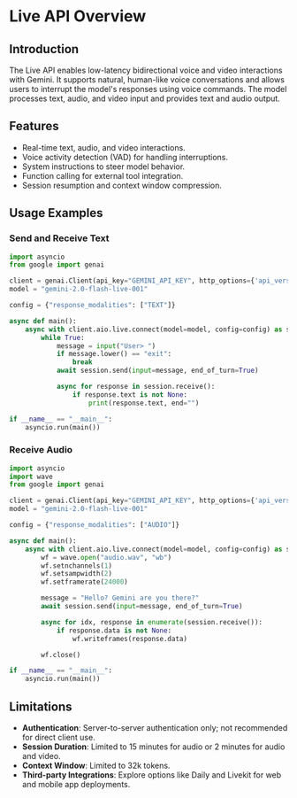 # Live API Overview

## Introduction
The Live API enables low-latency bidirectional voice and video interactions with Gemini. It supports natural, human-like voice conversations and allows users to interrupt the model's responses using voice commands. The model processes text, audio, and video input and provides text and audio output.

## Features
- Real-time text, audio, and video interactions.
- Voice activity detection (VAD) for handling interruptions.
- System instructions to steer model behavior.
- Function calling for external tool integration.
- Session resumption and context window compression.

## Usage Examples

### Send and Receive Text
```python
import asyncio
from google import genai

client = genai.Client(api_key="GEMINI_API_KEY", http_options={'api_version': 'v1alpha'})
model = "gemini-2.0-flash-live-001"

config = {"response_modalities": ["TEXT"]}

async def main():
    async with client.aio.live.connect(model=model, config=config) as session:
        while True:
            message = input("User> ")
            if message.lower() == "exit":
                break
            await session.send(input=message, end_of_turn=True)

            async for response in session.receive():
                if response.text is not None:
                    print(response.text, end="")

if __name__ == "__main__":
    asyncio.run(main())
```

### Receive Audio
```python
import asyncio
import wave
from google import genai

client = genai.Client(api_key="GEMINI_API_KEY", http_options={'api_version': 'v1alpha'})
model = "gemini-2.0-flash-live-001"

config = {"response_modalities": ["AUDIO"]}

async def main():
    async with client.aio.live.connect(model=model, config=config) as session:
        wf = wave.open("audio.wav", "wb")
        wf.setnchannels(1)
        wf.setsampwidth(2)
        wf.setframerate(24000)

        message = "Hello? Gemini are you there?"
        await session.send(input=message, end_of_turn=True)

        async for idx, response in enumerate(session.receive()):
            if response.data is not None:
                wf.writeframes(response.data)

        wf.close()

if __name__ == "__main__":
    asyncio.run(main())
```

## Limitations
- **Authentication**: Server-to-server authentication only; not recommended for direct client use.
- **Session Duration**: Limited to 15 minutes for audio or 2 minutes for audio and video.
- **Context Window**: Limited to 32k tokens.
- **Third-party Integrations**: Explore options like Daily and Livekit for web and mobile app deployments.